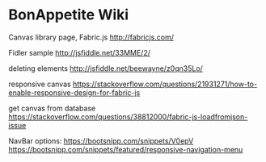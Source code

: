 # BonAppetite Wiki

Canvas library page, Fabric.js
http://fabricjs.com/

Fidler sample 
http://jsfiddle.net/33MME/2/

deleting elements
http://jsfiddle.net/beewayne/z0qn35Lo/

responsive canvas 
https://stackoverflow.com/questions/21931271/how-to-enable-responsive-design-for-fabric-js

get canvas from database 
https://stackoverflow.com/questions/38812000/fabric-js-loadfromjson-issue


NavBar options:
https://bootsnipp.com/snippets/V0epV
https://bootsnipp.com/snippets/featured/responsive-navigation-menu

